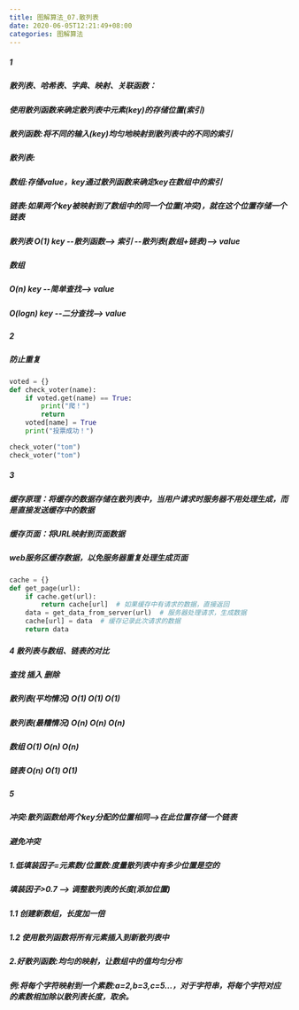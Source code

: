 ```yaml
---
title: 图解算法_07.散列表
date: 2020-06-05T12:21:49+08:00
categories: 图解算法
---
```


##### 1
##### 散列表、哈希表、字典、映射、关联函数：
##### 使用散列函数来确定散列表中元素(key)的存储位置(索引)
##### 散列函数:将不同的输入(key)均匀地映射到散列表中的不同的索引
##### 散列表:
##### 数组:存储value，key通过散列函数来确定key在数组中的索引
##### 链表:如果两个key被映射到了数组中的同一个位置(冲突)，就在这个位置存储一个链表

##### 散列表 O(1) key --散列函数--> 索引 --散列表(数组+链表)--> value
##### 数组 
##### O(n) key --简单查找--> value
##### O(logn) key --二分查找--> value


##### 2
##### 防止重复

```python
voted = {}
def check_voter(name):
	if voted.get(name) == True:
		print("爬！")
		return
	voted[name] = True
	print("投票成功！")

check_voter("tom")
check_voter("tom")
```


##### 3
##### 缓存原理：将缓存的数据存储在散列表中，当用户请求时服务器不用处理生成，而是直接发送缓存中的数据
##### 缓存页面：将URL映射到页面数据

##### web服务区缓存数据，以免服务器重复处理生成页面

```python
cache = {}
def get_page(url):
	if cache.get(url):
		return cache[url]  # 如果缓存中有请求的数据，直接返回
	data = get_data_from_server(url)  # 服务器处理请求，生成数据
	cache[url] = data  # 缓存记录此次请求的数据
	return data
```
	
##### 4 散列表与数组、链表的对比
#####                 查找   插入  删除
##### 散列表(平均情况)  O(1)  O(1)  O(1)
##### 散列表(最糟情况)  O(n)  O(n)  O(n)
##### 数组            O(1)  O(n)  O(n)
##### 链表            O(n)  O(1)  O(1)  


##### 5
##### 冲突:散列函数给两个key分配的位置相同-->在此位置存储一个链表
##### 避免冲突
##### 1.低填装因子=元素数/位置数:度量散列表中有多少位置是空的
#####   填装因子>0.7 --> 调整散列表的长度(添加位置)
#####   1.1 创建新数组，长度加一倍
#####   1.2 使用散列函数将所有元素插入到新散列表中
##### 2.好散列函数:均匀的映射，让数组中的值均匀分布
##### 例:将每个字符映射到一个素数:a=2,b=3,c=5...，对于字符串，将每个字符对应的素数相加除以散列表长度，取余。